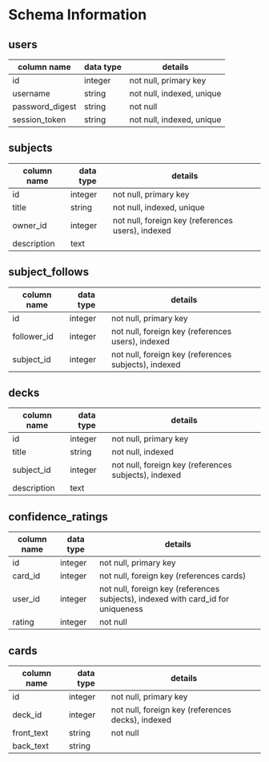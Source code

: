 # Schema Information

## users

column name	        |     data type	    |   details
--------------------|-------------------|----------------------------
id	                |integer	          |not null, primary key
username	          |string	            |not null, indexed, unique
password_digest	    |string	            |not null
session_token	      |string	            |not null, indexed, unique

## subjects

column name	        |     data type	    |   details
--------------------|-------------------|----------------------------
id	                |integer	          |not null, primary key
title   	          |string	            |not null, indexed, unique
owner_id      	    |integer	          |not null, foreign key (references users), indexed
description 	      |text	              |

## subject_follows

column name	        |     data type	    |   details
--------------------|-------------------|----------------------------
id	                |integer	          |not null, primary key
follower_id   	    |integer	          |not null, foreign key (references users), indexed
subject_id      	  |integer	          |not null, foreign key (references subjects), indexed

## decks

column name	        |     data type	    |   details
--------------------|-------------------|----------------------------
id	                |integer	          |not null, primary key
title   	          |string	            |not null, indexed
subject_id      	  |integer            |not null, foreign key (references subjects), indexed
description 	      |text	              |

## confidence_ratings

column name	        |     data type	    |   details
--------------------|-------------------|----------------------------
id	                |integer	          |not null, primary key
card_id   	        |integer            |not null, foreign key (references cards)
user_id      	      |integer            |not null, foreign key (references subjects), indexed with card_id for uniqueness
rating 	            |integer            |not null

## cards

column name	        |     data type	    |   details
--------------------|-------------------|----------------------------
id	                |integer	          |not null, primary key
deck_id      	      |integer            |not null, foreign key (references decks), indexed
front_text 	        |string             |not null
back_text  	        |string             |
